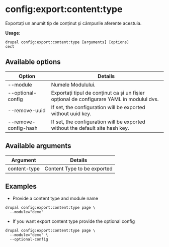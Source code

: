 # config:export:content:type
Exportați un anumit tip de conținut și câmpurile aferente acestuia.

**Usage:**
```
drupal config:export:content:type [arguments] [options]
cect
```

## Available options
Option | Details
-------|-------------
--module | Numele Modulului.
--optional-config | Exportați tipul de conținut ca și un fișier opțional de configurare YAML în modulul dvs.
--remove-uuid | If set, the configuration will be exported without uuid key.
--remove-config-hash | If set, the configuration will be exported without the default site hash key.

## Available arguments
Argument | Details
---------|-------------
content-type | Content Type to be exported

## Examples
* Provide a content type  and module name
```
drupal config:export:content:type page \
  --module="demo"
```
* If you want export content type provide the optional config
```
drupal config:export:content:type page \
  --module="demo" \
  --optional-config
```
